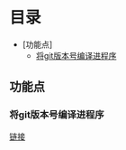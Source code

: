 # 目录
  * [功能点]
    * [将git版本号编译进程序](#将git版本号编译进程序)

## 功能点
### 将git版本号编译进程序
[链接](http://blog.csdn.net/xiaobaitu389/article/details/75215628)
